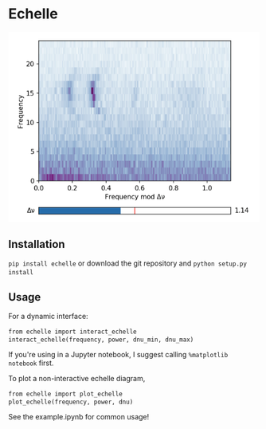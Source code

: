# Echelle

![](docs/echelle_plot.png)

## Installation
`pip install echelle`
or download the git repository and 
`python setup.py install`

## Usage

For a dynamic interface:
```
from echelle import interact_echelle
interact_echelle(frequency, power, dnu_min, dnu_max)
```

If you're using in a Jupyter notebook, I suggest calling `%matplotlib notebook` first.

To plot a non-interactive echelle diagram,
```
from echelle import plot_echelle
plot_echelle(frequency, power, dnu)
```

See the example.ipynb for common usage!

